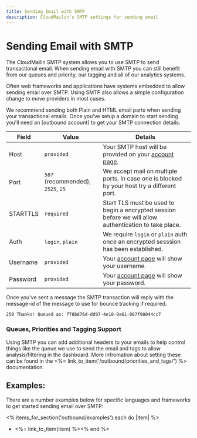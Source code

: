 ```yaml
---
title: Sending Email with SMTP
description: CloudMailin's SMTP settings for sending email
---
```


# Sending Email with SMTP

The CloudMailin SMTP system allows you to use SMTP to send transactional email.
When sending email with SMTP you can still benefit from our queues and priority, our tagging and
all of our analytics systems.

Often web frameworks and applications have systems embedded to allow sending email over SMTP.
Using SMTP also allows a simple configuration change to move providers in most cases.

We recommend sending both Plain and HTML email parts when sending your transactional emails.
Once you've setup a domain to start sending you'll need an
[outbound account] to get your SMTP connection details:

| Field    | Value      | Details                                                              |
|----------|------------|----------------------------------------------------------------------|
| Host     | `provided` | Your SMTP host will be provided on your [account page].
| Port     | `587` (recommended), `2525`, `25` | We accept mail on multiple ports. In case one is blocked by your host try a different port.
| STARTTLS | `required` | Start TLS must be used to begin a encrypted session before we will allow authentication to take place.
| Auth     | `login`, `plain` | We require `login` or `plain` auth once an encrypted sesssion has been established.
| Username | `provided` | Your [account page] will show your username.
| Password | `provided` | Your [account page] will show your password.

Once you've sent a message the SMTP transaction will reply with the message-id of the message
to use for bounce tracking if required.

    250 Thanks! Queued as: f78b876d-dd97-4e10-9a61-067f98044cc7

### Queues, Priorities and Tagging Support

Using SMTP you can add additional headers to your emails to help control things like the queue
we use to send the email and tags to allow analysis/filtering in the dashboard. More infromation
about setting these can be found in the
<%= link_to_item('/outbound/priorities_and_tags/') %> documentation.

## Examples:

There are a number examples below for specific languages and frameworks to get started sending
email over SMTP:

<!-- This strange layout is to handle the weird ERB issue with - -->
<% items_for_section('outbound/examples').each do |item| %>
  * <%= link_to_item(item) %><% end %>


[account page]: https://www.cloudmailin.com/outbound/accounts
